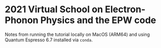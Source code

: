 # 2021 Virtual School on Electron-Phonon Physics and the EPW code

Notes from running the tutorial locally on MacOS (ARM64) and using Quantum Espresso 6.7 installed via `conda`.

